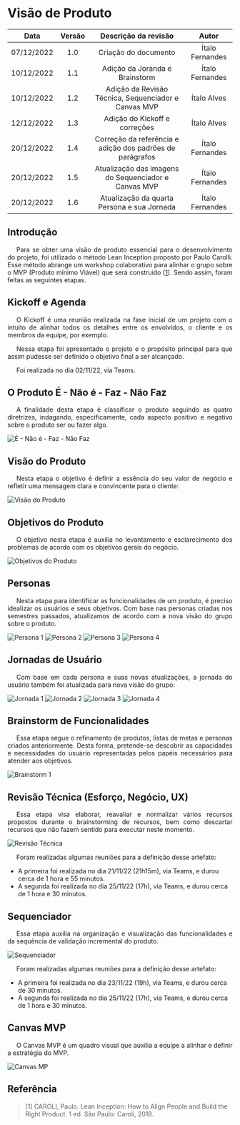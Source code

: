 # Visão de Produto

|    Data    | Versão |                  Descrição da revisão                     |      Autor      |
| :--------: | :----: | :-------------------------------------------------------: | :-------------: |
| 07/12/2022 |  1.0   |                  Criação do documento                     | Ítalo Fernandes |
| 10/12/2022 |  1.1   |             Adição da Joranda e Brainstorm                | Ítalo Fernandes |
| 10/12/2022 |  1.2   |   Adição da Revisão Técnica, Sequenciador e Canvas MVP    |   Ítalo Alves   |
| 12/12/2022 |  1.3   |              Adição do Kickoff e correções                |   Ítalo Alves   |
| 20/12/2022 |  1.4   | Correção da referência e adição dos padrões de parágrafos | Ítalo Fernandes |
| 20/12/2022 |  1.5   |   Atualização das imagens do Sequenciador e Canvas MVP    | Ítalo Fernandes |
| 20/12/2022 |  1.6   |       Atualização da quarta Persona e sua Jornada         | Ítalo Fernandes |

## Introdução

<p align="justify" style="text-indent: 20px">Para se obter uma visão de produto essencial para o desenvolvimento do projeto, foi utilizado o método Lean Inception proposto por Paulo Carolli. Esse método abrange um workshop colaborativo para alinhar o grupo sobre o MVP (Produto mínimo Viável) que será construído [<a href=./#referencia>1</a>]. Sendo assim, foram feitas as seguintes etapas.</p>

## Kickoff e Agenda

<p align="justify" style="text-indent: 20px">O Kickoff é uma reunião realizada na fase inicial de um projeto com o intuito de alinhar todos os detalhes entre os envolvidos, o cliente e os membros da equipe, por exemplo.</p>

<p align="justify" style="text-indent: 20px">Nessa etapa foi apresentado o projeto e o propósito principal para que assim pudesse ser definido o objetivo final a ser alcançado.</p>

<p align="justify" style="text-indent: 20px">Foi realizada no dia 02/11/22, via Teams.</p>

## O Produto É - Não é - Faz - Não Faz

<p align="justify" style="text-indent: 20px">A finalidade desta etapa é classificar o produto seguindo as quatro diretrizes, indagando, especificamente, cada aspecto positivo e negativo sobre o produto ser ou fazer algo.</p>

![É - Não é - Faz - Não Faz](assets/e-nao_e-faz-nao_faz.png)

## Visão do Produto

<p align="justify" style="text-indent: 20px">Nesta etapa o objetivo é definir a essência do seu valor de negócio e refletir uma mensagem clara e convincente para o cliente:</p>

![Visão do Produto](assets/visao_de_produto.png)

## Objetivos do Produto

<p align="justify" style="text-indent: 20px">O objetivo nesta etapa é auxilia no levantamento e esclarecimento dos problemas de acordo com os objetivos gerais do negócio.</p>

![Objetivos do Produto](assets/objetivo_do_produto.png)

## Personas

<p align="justify" style="text-indent: 20px">Nesta etapa para identificar as funcionalidades de um produto, é preciso idealizar os usuários e seus objetivos. Com base nas personas criadas nos semestres passados, atualizamos de acordo com a nova visão do grupo sobre o produto.</p>

![Persona 1](assets/persona_Paulo.png "Persona 1: Pesquisador na área de qualidade de software")
![Persona 2](assets/persona_Valeria.png "Persona 2: Profissional de Engenharia de Software")
![Persona 3](assets/persona_Miguel.png "Persona 3: Desenvolvedor, entusiasta de IA")
![Persona 4](assets/persona_Amanda.png "Persona 4: Estudante de TI")

## Jornadas de Usuário

<p align="justify" style="text-indent: 20px">Com base em cada persona e suas novas atualizações, a jornada do usuário também foi atualizada para nova visão do grupo:</p>

![Jornada 1](assets/jornada_Paulo.png)
![Jornada 2](assets/jornada_Valeria.png)
![Jornada 3](assets/jornada_Miguel.png)
![Jornada 4](assets/jornada_Amanda.png)

## Brainstorm de Funcionalidades

<p align="justify" style="text-indent: 20px">Essa etapa segue o refinamento de produtos, listas de metas e personas criados anteriormente. Desta forma, pretende-se descobrir as capacidades e necessidades do usuário representadas pelos papéis necessários para atender aos objetivos.</p>

![Brainstorm 1](assets/brainstorm.png)

## Revisão Técnica (Esforço, Negócio, UX)

<p align="justify" style="text-indent: 20px">Essa etapa visa elaborar, reavaliar e normalizar vários recursos propostos durante o brainstorming de recursos, bem como descartar recursos que não fazem sentido para executar neste momento.</p>

![Revisão Técnica](assets/revisao_tecnica.png)

<p align="justify" style="text-indent: 20px">Foram realizadas algumas reuniões para a definição desse artefato:</p>

- A primeira foi realizada no dia 21/11/22 (21h15m), via Teams, e durou cerca de 1 hora e 55 minutos.
- A segunda foi realizada no dia 25/11/22 (17h), via Teams, e durou cerca de 1 hora e 30 minutos.

## Sequenciador

<p align="justify" style="text-indent: 20px">Essa etapa auxilia na organização e visualização das funcionalidades e da sequência de validação incremental do produto.</p>

![Sequenciador](assets/sequenciador.png)

<p align="justify" style="text-indent: 20px">Foram realizadas algumas reuniões para a definição desse artefato:</p>

- A primeira foi realizada no dia 23/11/22 (19h), via Teams, e durou cerca de 30 minutos.
- A segunda foi realizada no dia 25/11/22 (17h), via Teams, e durou cerca de 1 hora e 30 minutos.

## Canvas MVP

<p align="justify" style="text-indent: 20px">O Canvas MVP é um quadro visual que auxilia a equipe a alinhar e definir a estratégia do MVP.</p>

![Canvas MP](assets/canvas_mvp.png)

## Referência

> [1] CAROLI, Paulo. Lean Inception: How to Align People and Build the Right Product. 1 ed. São Paulo: Caroli, 2018.